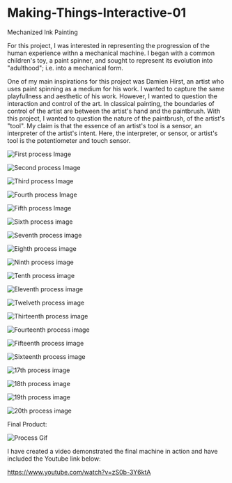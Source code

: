 # Making-Things-Interactive-01
Mechanized Ink Painting 

  For this project, I was interested in representing the progression of the human experience withn a mechanical machine. I began with a common children's toy, a paint spinner, and sought to represent its evolution into "adulthood"; i.e. into a mechanical form.

  One of my main inspirations for this project was Damien Hirst, an artist who uses paint spinning as a medium for his work. I wanted to capture the same playfullness and aesthetic of his work. However, I wanted to question the interaction and control of the art. In classical painting, the boundaries of control of the artist are between the artist's hand and the paintbrush. With this project, I wanted to question the nature of the paintbrush, of the artist's "tool". My claim is that the essence of an artist's tool is a sensor, an interpreter of the artist's intent. Here, the interpreter, or sensor, or artist's tool is the potentiometer and touch sensor. 

![First process Image](https://github.com/camibaumann/Making-Things-Interactive-01/blob/master/progress%20images/IMG_20170212_101106.jpg)

![Second process Image](https://github.com/camibaumann/Making-Things-Interactive-01/blob/master/progress%20images/IMG_20170212_113112.jpg)

![Third process Image](https://github.com/camibaumann/Making-Things-Interactive-01/blob/master/progress%20images/IMG_20170212_113118.jpg)

![Fourth process Image](https://github.com/camibaumann/Making-Things-Interactive-01/blob/master/progress%20images/IMG_20170212_113256.jpg)

![Fifth process Image](https://github.com/camibaumann/Making-Things-Interactive-01/blob/master/progress%20images/IMG_20170212_113314.jpg)

![Sixth process image](https://github.com/camibaumann/Making-Things-Interactive-01/blob/master/progress%20images/IMG_20170212_113345.jpg)

![Seventh process image](https://github.com/camibaumann/Making-Things-Interactive-01/blob/master/progress%20images/IMG_20170212_113527.jpg)

![Eighth process image](https://github.com/camibaumann/Making-Things-Interactive-01/blob/master/progress%20images/IMG_20170212_113605.jpg)

![Ninth process image](https://github.com/camibaumann/Making-Things-Interactive-01/blob/master/progress%20images/IMG_20170212_113747.jpg)

![Tenth process image](https://github.com/camibaumann/Making-Things-Interactive-01/blob/master/progress%20images/IMG_20170212_113833.jpg)

![Eleventh process image](https://github.com/camibaumann/Making-Things-Interactive-01/blob/master/progress%20images/IMG_20170212_113916.jpg)

![Twelveth process image](https://github.com/camibaumann/Making-Things-Interactive-01/blob/master/progress%20images/IMG_20170212_113918.jpg)

![Thirteenth process image](https://github.com/camibaumann/Making-Things-Interactive-01/blob/master/progress%20images/IMG_20170212_114033.jpg)

![Fourteenth process image](https://github.com/camibaumann/Making-Things-Interactive-01/blob/master/progress%20images/IMG_20170212_114348.jpg)

![Fifteenth process image](https://github.com/camibaumann/Making-Things-Interactive-01/blob/master/progress%20images/IMG_20170212_114646.jpg)

![Sixteenth process image](https://github.com/camibaumann/Making-Things-Interactive-01/blob/master/progress%20images/IMG_20170212_114808.jpg)

![17th process image](https://github.com/camibaumann/Making-Things-Interactive-01/blob/master/progress%20images/IMG_20170212_114808.jpg)

![18th process image](https://github.com/camibaumann/Making-Things-Interactive-01/blob/master/progress%20images/IMG_20170212_114955.jpg)

![19th process image](https://github.com/camibaumann/Making-Things-Interactive-01/blob/master/progress%20images/IMG_20170212_115015.jpg)

![20th process image](https://github.com/camibaumann/Making-Things-Interactive-01/blob/master/progress%20images/IMG_20170212_115135.jpg)


Final Product: 

![Process Gif](https://github.com/camibaumann/Making-Things-Interactive-01/blob/master/gif/Process-Images-GIF.gif?raw=true)

I have created a video demonstrated the final machine in action and have included the Youtube link below: 

https://www.youtube.com/watch?v=zS0b-3Y6ktA

